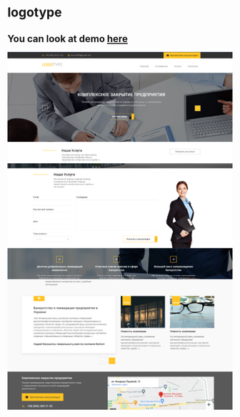 # logotype

## You can look at demo [here](https://illya-onyshchuk.github.io/logotype/)

![logotype](https://github.com/illya-onyshchuk/logotype/blob/master/preview-foto/pv-foto1-min.png)
![logotype](https://github.com/illya-onyshchuk/logotype/blob/master/preview-foto/pv-foto2-min.png)
![logotype](https://github.com/illya-onyshchuk/logotype/blob/master/preview-foto/pv-foto3-min.png)




